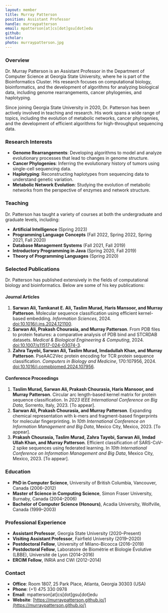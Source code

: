 ```yaml
---
layout: member
title: Murray Patterson
position: Assistant Professor
handle: murraypatterson
email: mpatterson[at]cs[dot]gsu[dot]edu
github: 
scholar: 
photo: murraypatterson.jpg
---
```


### Overview
Dr. Murray Patterson is an Assistant Professor in the Department of Computer Science at Georgia State University, where he is part of the Bioinformatics Cluster. His research focuses on computational biology, bioinformatics, and the development of algorithms for analyzing biological data, including genome rearrangements, cancer phylogenies, and haplotyping.

Since joining Georgia State University in 2020, Dr. Patterson has been actively involved in teaching and research. His work spans a wide range of topics, including the evolution of metabolic networks, cancer phylogenies, and the development of efficient algorithms for high-throughput sequencing data.

### Research Interests
- **Genome Rearrangements**: Developing algorithms to model and analyze evolutionary processes that lead to changes in genome structure.
- **Cancer Phylogenies**: Inferring the evolutionary history of tumors using single-cell sequencing data.
- **Haplotyping**: Reconstructing haplotypes from sequencing data to understand genetic variation.
- **Metabolic Network Evolution**: Studying the evolution of metabolic networks from the perspective of enzymes and network structure.

### Teaching
Dr. Patterson has taught a variety of courses at both the undergraduate and graduate levels, including:
- **Artificial Intelligence** (Spring 2023)
- **Programming Language Concepts** (Fall 2022, Spring 2022, Spring 2021, Fall 2020)
- **Database Management Systems** (Fall 2021, Fall 2019)
- **Introductory Programming in Java** (Spring 2020, Fall 2019)
- **Theory of Programming Languages** (Spring 2020)

### Selected Publications
Dr. Patterson has published extensively in the fields of computational biology and bioinformatics. Below are some of his key publications:

#### Journal Articles
1. **Sarwan Ali, Tamkanat E. Ali, Taslim Murad, Haris Mansoor, and Murray Patterson**. Molecular sequence classification using efficient kernel-based embedding. *Information Sciences*, 2024. [doi:10.1016/j.ins.2024.121100](https://doi.org/10.1016/j.ins.2024.121100).
2. **Sarwan Ali, Prakash Chourasia, and Murray Patterson**. From PDB files to protein features: a comparative analysis of PDB bind and STCRDAB datasets. *Medical & Biological Engineering & Computing*, 2024. [doi:10.1007/s11517-024-03074-3](https://doi.org/10.1007/s11517-024-03074-3).
3. **Zahra Tayebi, Sarwan Ali, Taslim Murad, Imdadullah Khan, and Murray Patterson**. PseAAC2Vec protein encoding for TCR protein sequence classification. *Computers in Biology and Medicine*, 170:107956, 2024. [doi:10.1016/j.compbiomed.2024.107956](https://doi.org/10.1016/j.compbiomed.2024.107956).

#### Conference Proceedings
1. **Taslim Murad, Sarwan Ali, Prakash Chourasia, Haris Mansoor, and Murray Patterson**. Circular arc length-based kernel matrix for protein sequence classification. In *2023 IEEE International Conference on Big Data*, Sorrento, Italy, 2023. [To appear].
2. **Sarwan Ali, Prakash Chourasia, and Murray Patterson**. Expanding chemical representation with k-mers and fragment-based fingerprints for molecular fingerprinting. In *10th International Conference on Information Management and Big Data*, Mexico City, Mexico, 2023. [To appear].
3. **Prakash Chourasia, Taslim Murad, Zahra Tayebi, Sarwan Ali, Imdad Ullah Khan, and Murray Patterson**. Efficient classification of SARS-CoV-2 spike sequences using federated learning. In *10th International Conference on Information Management and Big Data*, Mexico City, Mexico, 2023. [To appear].

### Education
- **PhD in Computer Science**, University of British Columbia, Vancouver, Canada (2006–2012)
- **Master of Science in Computing Science**, Simon Fraser University, Burnaby, Canada (2004–2006)
- **Bachelor of Computer Science (Honours)**, Acadia University, Wolfville, Canada (1999–2003)

### Professional Experience
- **Assistant Professor**, Georgia State University (2020–Present)
- **Visiting Assistant Professor**, Fairfield University (2019–2020)
- **Postdoctoral Fellow**, University of Milano-Bicocca (2016–2019)
- **Postdoctoral Fellow**, Laboratoire de Biométrie et Biologie Évolutive (LBBE), Université de Lyon (2014–2016)
- **ERCIM Fellow**, INRIA and CWI (2012–2014)

### Contact
- **Office**: Room 1807, 25 Park Place, Atlanta, Georgia 30303 (USA)
- **Phone**: (+1) 475 330 0978
- **Email**: mpatterson[at]cs[dot]gsu[dot]edu
- **Website**: [https://murraypatterson.github.io/](https://murraypatterson.github.io/)